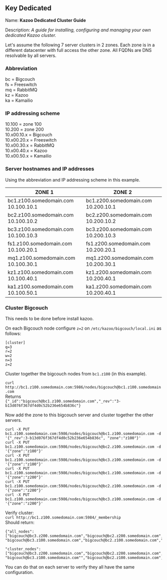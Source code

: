 ## Key Dedicated

Name: **Kazoo Dedicated Cluster Guide**

Description: *A guide for installing, configuring and managing your own dedicated Kazoo cluster.*

Let's assume the following 7 server clusters in 2 zones.  Each zone is in a different datacenter with full access the other zone.  All FQDNs are DNS resolvable by all servers.
### Abbreviation
bc = Bigcouch  
fs = Freeswitch    
mq = RabbitMQ  
kz = Kazoo  
ka = Kamailio  

### IP addressing scheme  
10.100 = zone 100  
10.200 = zone 200  
10.x00.10.x = Bigcouch  
10.x00.20.x = Freeswitch  
10.x00.30.x = RabbitMQ  
10.x00.40.x = Kazoo  
10.x00.50.x = Kamailio  

### Server hostnames and IP addresses
Using the abbreviation and IP addressing scheme in this example.

| ZONE 1 | ZONE 2 |
| ---------- | ---------- |
|bc1.z100.somedomain.com  10.100.10.1  | bc1.z200.somedomain.com  10.200.10.1 |
bc2.z100.somedomain.com  10.100.10.2   | bc2.z200.somedomain.com  10.200.10.2 |
bc3.z100.somedomain.com  10.100.10.3   | bc3.z200.somedomain.com  10.200.10.3 |
fs1.z100.somedomain.com  10.100.20.1   | fs1.z200.somedomain.com  10.200.20.1 | 
mq1.z100.somedomain.com  10.100.30.1   | mq1.z200.somedomain.com  10.200.30.1 |
kz1.z100.somedomain.com  10.100.40.1   | kz1.z200.somedomain.com  10.200.40.1 |
ka1.z100.somedomain.com  10.100.50.1   | ka1.z200.somedomain.com  10.200.40.1 |

### Cluster Bigcouch
This needs to be done before install kazoo.

On each Bigcouch node configure `z=2` on `/etc/kazoo/bigcouch/local.ini` as follows:
```
[cluster]  
q=3  
r=2  
w=2  
n=3  
z=2  
```

Cluster together the bigcouch nodes from `bc1.z100` (in this example).

```curl http://bc1.z100.somedomain.com:5986/nodes/bigcouch@bc1.z100.somedomain.com```  
Returns  
```{"_id":"bigcouch@bc1.z100.somedomain.com","_rev":"3-b13d076f367df4d0c52b236e654b836c"}```  

Now add the zone to this bigcouch server and cluster together the other servers.
```
curl -X PUT bc1.z100.somedomain.com:5986/nodes/bigcouch@bc1.z100.somedomain.com -d '{"_rev":3-b13d076f367df4d0c52b236e654b836c", "zone":"z100"}'
curl -X PUT bc1.z100.somedomain.com:5986/nodes/bigcouch@bc2.z100.somedomain.com -d '{"zone":"z100"}'
curl -X PUT bc1.z100.somedomain.com:5986/nodes/bigcouch@bc3.z100.somedomain.com -d '{"zone":"z100"}'
curl -X PUT bc1.z100.somedomain.com:5986/nodes/bigcouch@bc1.z100.somedomain.com -d '{"zone":"z200"}'
curl -X PUT bc1.z100.somedomain.com:5986/nodes/bigcouch@bc2.z100.somedomain.com -d '{"zone":"z200"}'
curl -X PUT bc1.z100.somedomain.com:5986/nodes/bigcouch@bc3.z100.somedomain.com -d '{"zone":"z200"}'
```
Verify cluster:  
`curl http://bc1.z100.somedomain.com:5984/_membership`  
Should return:  
```
{"all_nodes":["bigcouch@bc3.z200.somedomain.com","bigcouch@bc2.z200.somedomain.com","bigcouch@bc1.z200.somedomain.com",
"bigcouch@bc3.z100.somedomain.com","bigcouch@bc2.z100.somedomain.com","bigcouch@bc1.z100.somedomain.com"],

"cluster_nodes":["bigcouch@bc3.z200.somedomain.com","bigcouch@bc2.z200.somedomain.com","bigcouch@bc1.z200.somedomain.com",
"bigcouch@bc3.z100.somedomain.com"","bigcouch@bc2.z100.somedomain.com","bigcouch@bc1.z100.somedomain.com"]}
```
You can do that on each server to verify they all have the same configuration.

